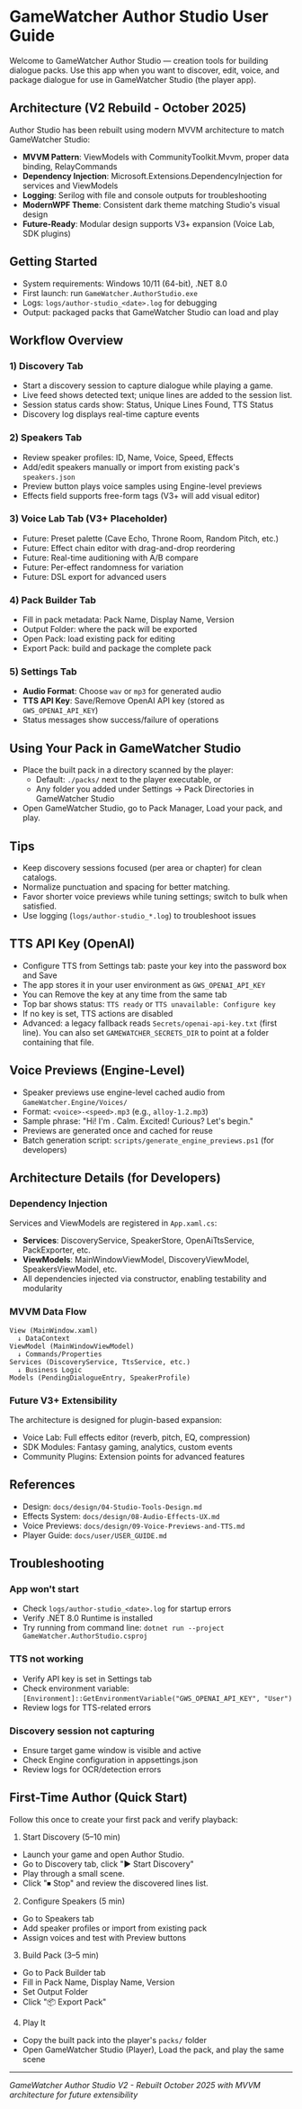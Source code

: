 # GameWatcher Author Studio User Guide

Welcome to GameWatcher Author Studio — creation tools for building dialogue packs. Use this app when you want to discover, edit, voice, and package dialogue for use in GameWatcher Studio (the player app).

## Architecture (V2 Rebuild - October 2025)

Author Studio has been rebuilt using modern MVVM architecture to match GameWatcher Studio:
- **MVVM Pattern**: ViewModels with CommunityToolkit.Mvvm, proper data binding, RelayCommands
- **Dependency Injection**: Microsoft.Extensions.DependencyInjection for services and ViewModels  
- **Logging**: Serilog with file and console outputs for troubleshooting
- **ModernWPF Theme**: Consistent dark theme matching Studio's visual design
- **Future-Ready**: Modular design supports V3+ expansion (Voice Lab, SDK plugins)

## Getting Started

- System requirements: Windows 10/11 (64-bit), .NET 8.0
- First launch: run `GameWatcher.AuthorStudio.exe`
- Logs: `logs/author-studio_<date>.log` for debugging
- Output: packaged packs that GameWatcher Studio can load and play

## Workflow Overview

### 1) Discovery Tab
- Start a discovery session to capture dialogue while playing a game.
- Live feed shows detected text; unique lines are added to the session list.
- Session status cards show: Status, Unique Lines Found, TTS Status
- Discovery log displays real-time capture events

### 2) Speakers Tab  
- Review speaker profiles: ID, Name, Voice, Speed, Effects
- Add/edit speakers manually or import from existing pack's `speakers.json`
- Preview button plays voice samples using Engine-level previews
- Effects field supports free-form tags (V3+ will add visual editor)

### 3) Voice Lab Tab (V3+ Placeholder)
- Future: Preset palette (Cave Echo, Throne Room, Random Pitch, etc.)
- Future: Effect chain editor with drag-and-drop reordering
- Future: Real-time auditioning with A/B compare
- Future: Per-effect randomness for variation
- Future: DSL export for advanced users

### 4) Pack Builder Tab
- Fill in pack metadata: Pack Name, Display Name, Version
- Output Folder: where the pack will be exported
- Open Pack: load existing pack for editing
- Export Pack: build and package the complete pack

### 5) Settings Tab
- **Audio Format**: Choose `wav` or `mp3` for generated audio
- **TTS API Key**: Save/Remove OpenAI API key (stored as `GWS_OPENAI_API_KEY`)
- Status messages show success/failure of operations

## Using Your Pack in GameWatcher Studio

- Place the built pack in a directory scanned by the player:
  - Default: `./packs/` next to the player executable, or
  - Any folder you added under Settings → Pack Directories in GameWatcher Studio
- Open GameWatcher Studio, go to Pack Manager, Load your pack, and play.

## Tips

- Keep discovery sessions focused (per area or chapter) for clean catalogs.
- Normalize punctuation and spacing for better matching.
- Favor shorter voice previews while tuning settings; switch to bulk when satisfied.
- Use logging (`logs/author-studio_*.log`) to troubleshoot issues

## TTS API Key (OpenAI)

- Configure TTS from Settings tab: paste your key into the password box and Save
- The app stores it in your user environment as `GWS_OPENAI_API_KEY`
- You can Remove the key at any time from the same tab
- Top bar shows status: `TTS ready` or `TTS unavailable: Configure key`
- If no key is set, TTS actions are disabled
- Advanced: a legacy fallback reads `Secrets/openai-api-key.txt` (first line). You can also set `GAMEWATCHER_SECRETS_DIR` to point at a folder containing that file.

## Voice Previews (Engine-Level)

- Speaker previews use engine-level cached audio from `GameWatcher.Engine/Voices/`
- Format: `<voice>-<speed>.mp3` (e.g., `alloy-1.2.mp3`)
- Sample phrase: "Hi! I'm <Name>. Calm. Excited! Curious? Let's begin."
- Previews are generated once and cached for reuse
- Batch generation script: `scripts/generate_engine_previews.ps1` (for developers)

## Architecture Details (for Developers)

### Dependency Injection
Services and ViewModels are registered in `App.xaml.cs`:
- **Services**: DiscoveryService, SpeakerStore, OpenAiTtsService, PackExporter, etc.
- **ViewModels**: MainWindowViewModel, DiscoveryViewModel, SpeakersViewModel, etc.
- All dependencies injected via constructor, enabling testability and modularity

### MVVM Data Flow
```
View (MainWindow.xaml)
  ↓ DataContext
ViewModel (MainWindowViewModel)
  ↓ Commands/Properties
Services (DiscoveryService, TtsService, etc.)
  ↓ Business Logic
Models (PendingDialogueEntry, SpeakerProfile)
```

### Future V3+ Extensibility
The architecture is designed for plugin-based expansion:
- Voice Lab: Full effects editor (reverb, pitch, EQ, compression)
- SDK Modules: Fantasy gaming, analytics, custom events
- Community Plugins: Extension points for advanced features

## References

- Design: `docs/design/04-Studio-Tools-Design.md`
- Effects System: `docs/design/08-Audio-Effects-UX.md`
- Voice Previews: `docs/design/09-Voice-Previews-and-TTS.md`
- Player Guide: `docs/user/USER_GUIDE.md`

## Troubleshooting

### App won't start
- Check `logs/author-studio_<date>.log` for startup errors
- Verify .NET 8.0 Runtime is installed
- Try running from command line: `dotnet run --project GameWatcher.AuthorStudio.csproj`

### TTS not working
- Verify API key is set in Settings tab
- Check environment variable: `[Environment]::GetEnvironmentVariable("GWS_OPENAI_API_KEY", "User")`
- Review logs for TTS-related errors

### Discovery session not capturing
- Ensure target game window is visible and active
- Check Engine configuration in appsettings.json
- Review logs for OCR/detection errors

## First-Time Author (Quick Start)

Follow this once to create your first pack and verify playback:

1) Start Discovery (5–10 min)
- Launch your game and open Author Studio.
- Go to Discovery tab, click "▶ Start Discovery"
- Play through a small scene.
- Click "⏹ Stop" and review the discovered lines list.

2) Configure Speakers (5 min)
- Go to Speakers tab
- Add speaker profiles or import from existing pack
- Assign voices and test with Preview buttons

3) Build Pack (3–5 min)
- Go to Pack Builder tab
- Fill in Pack Name, Display Name, Version
- Set Output Folder
- Click "📦 Export Pack"

4) Play It
- Copy the built pack into the player's `packs/` folder
- Open GameWatcher Studio (Player), Load the pack, and play the same scene

---

*GameWatcher Author Studio V2 - Rebuilt October 2025 with MVVM architecture for future extensibility*
